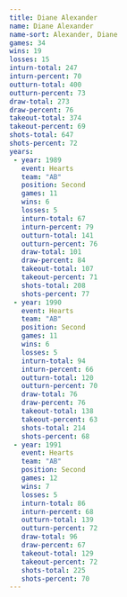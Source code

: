 ```yaml
---
title: Diane Alexander
name: Diane Alexander
name-sort: Alexander, Diane
games: 34
wins: 19
losses: 15
inturn-total: 247
inturn-percent: 70
outturn-total: 400
outturn-percent: 73
draw-total: 273
draw-percent: 76
takeout-total: 374
takeout-percent: 69
shots-total: 647
shots-percent: 72
years:
 - year: 1989
   event: Hearts
   team: "AB"
   position: Second
   games: 11
   wins: 6
   losses: 5
   inturn-total: 67
   inturn-percent: 79
   outturn-total: 141
   outturn-percent: 76
   draw-total: 101
   draw-percent: 84
   takeout-total: 107
   takeout-percent: 71
   shots-total: 208
   shots-percent: 77
 - year: 1990
   event: Hearts
   team: "AB"
   position: Second
   games: 11
   wins: 6
   losses: 5
   inturn-total: 94
   inturn-percent: 66
   outturn-total: 120
   outturn-percent: 70
   draw-total: 76
   draw-percent: 76
   takeout-total: 138
   takeout-percent: 63
   shots-total: 214
   shots-percent: 68
 - year: 1991
   event: Hearts
   team: "AB"
   position: Second
   games: 12
   wins: 7
   losses: 5
   inturn-total: 86
   inturn-percent: 68
   outturn-total: 139
   outturn-percent: 72
   draw-total: 96
   draw-percent: 67
   takeout-total: 129
   takeout-percent: 72
   shots-total: 225
   shots-percent: 70
---
```

